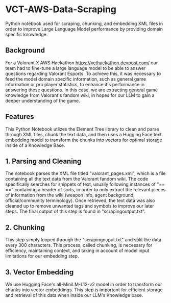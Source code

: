 # VCT-AWS-Data-Scraping
Python notebook used for scraping, chunking, and embedding XML files in order to improve Large Language Model performance by providing domain specific knowledge.

## Background
For a Valorant X AWS Hackathon https://vcthackathon.devpost.com/ our team had to fine-tune a large language model to be able to answer questions regarding Valorant Esports. To achieve this, it was necessary to feed the model domain specific information, such as general game information or pro player statistics, to enhance it's performance in answering these questions. In this case, we are extracting general game knowledge from Valorant's fandom wiki, in hopes for our LLM to gain a deeper understanding of the game. 

## Features
This Python Notebook utlizes the Element Tree library to clean and parse through XML files, chunk the text data, and then uses a Hugging Face text embedding model to transform the chunks into vectors for optimal storage inside of a Knowledge Base.

## 1. Parsing and Cleaning

The notebook parses the XML file titled "valorant_pages.xml", which is a file containing all the text data from the Valorant fandom wiki. The code specifically searches for snippets of text, usually following instances of "== ==" containing a header of sorts, in order to only extract the relevant pieces of information from the wiki (weapon info, agent background, official/community terminology). Once retrieved, the text data was also cleaned up to remove unwanted tags and symbols to improve our later steps. The final output of this step is found in "scrapingoutput.txt". 

## 2. Chunking

This step simply looped through the "scrapingouput.txt" and split the data every 300 characters. This process, called chunking, is necessary for efficiency, maintaining context, and taking in account of model input limitations for our embedding step.

## 3. Vector Embedding

We use Hugging Face's all-MiniLM-L12-v2 model in order to transform our chunks into vector embeddings. This step is important for efficient storage and retrieval of this data when inside our LLM's Knowledge base. 
